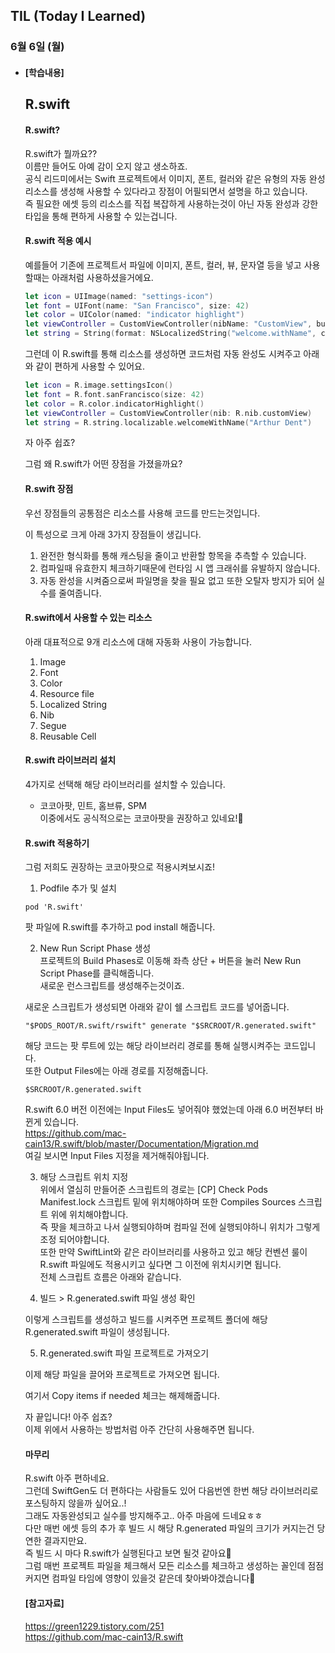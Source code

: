 ## TIL (Today I Learned)

### 6월 6일 (월)   

- #### [학습내용]    
  ## R.swift     

  #### R.swift?    

  R.swift가 뭘까요??      
  이름만 들어도 아예 감이 오지 않고 생소하죠.    
  공식 리드미에서는 Swift 프로젝트에서 이미지, 폰트, 컬러와 같은 유형의 자동 완성 리소스를 생성해 사용할 수 있다라고 장점이 어필되면서 설명을 하고 있습니다.    
  즉 필요한 에셋 등의 리소스를 직접 복잡하게 사용하는것이 아닌 자동 완성과 강한 타입을 통해 편하게 사용할 수 있는겁니다.    

  #### R.swift 적용 예시    

  예를들어 기존에 프로젝트서 파일에 이미지, 폰트, 컬러, 뷰, 문자열 등을 넣고 사용할때는 아래처럼 사용하셨을거에요.     
  ```swift
  let icon = UIImage(named: "settings-icon")
  let font = UIFont(name: "San Francisco", size: 42)
  let color = UIColor(named: "indicator highlight")
  let viewController = CustomViewController(nibName: "CustomView", bundle: nil)
  let string = String(format: NSLocalizedString("welcome.withName", comment: ""), locale: NSLocale.current, "Arthur Dent")
  ```
  그런데 이 R.swift를 통해 리소스를 생성하면 코드처럼 자동 완성도 시켜주고 아래와 같이 편하게 사용할 수 있어요.    
  ```swift
  let icon = R.image.settingsIcon()
  let font = R.font.sanFrancisco(size: 42)
  let color = R.color.indicatorHighlight()
  let viewController = CustomViewController(nib: R.nib.customView)
  let string = R.string.localizable.welcomeWithName("Arthur Dent")
  ```
  자 아주 쉽죠?   

  그럼 왜 R.swift가 어떤 장점을 가졌을까요?    

  #### R.swift 장점    

  우선 장점들의 공통점은 리소스를 사용해 코드를 만드는것입니다.   

  이 특성으로 크게 아래 3가지 장점들이 생깁니다.    
  1. 완전한 형식화를 통해 캐스팅을 줄이고 반환할 항목을 추측할 수 있습니다.   
  2. 컴파일때 유효한지 체크하기때문에 런타임 시 앱 크래쉬를 유발하지 않습니다.   
  3. 자동 완성을 시켜줌으로써 파일명을 찾을 필요 없고 또한 오탈자 방지가 되어 실수를 줄여줍니다.    

  #### R.swift에서 사용할 수 있는 리소스    

  아래 대표적으로 9개 리소스에 대해 자동화 사용이 가능합니다.   

  1. Image  
  2. Font    
  3. Color   
  4. Resource file    
  6. Localized String   
  7. Nib    
  8. Segue   
  9. Reusable Cell   

  #### R.swift 라이브러리 설치   

  4가지로 선택해 해당 라이브러리를 설치할 수 있습니다.   
  - 코코아팟, 민트, 홈브류, SPM    
  이중에서도 공식적으로는 코코아팟을 권장하고 있네요!🙌   

  #### R.swift 적용하기   

  그럼 저희도 권장하는 코코아팟으로 적용시켜보시죠!    

  1. Podfile 추가 및 설치   
  ```
  pod 'R.swift'
  ```
  팟 파일에 R.swift를 추가하고 pod install 해줍니다.   

  2. New Run Script Phase 생성   
  프로젝트의 Build Phases로 이동해 좌측 상단 + 버튼을 눌러 New Run Script Phase를 클릭해줍니다.    
  새로운 런스크립트를 생성해주는것이죠.   

  새로운 스크립트가 생성되면 아래와 같이 쉘 스크립트 코드를 넣어줍니다.    
  ```
  "$PODS_ROOT/R.swift/rswift" generate "$SRCROOT/R.generated.swift"
  ```

  해당 코드는 팟 루트에 있는 해당 라이브러리 경로를 통해 실행시켜주는 코드입니다.   
  또한 Output Files에는 아래 경로를 지정해줍니다.   
  ```
  $SRCROOT/R.generated.swift
  ```
  R.swift 6.0 버전 이전에는 Input Files도 넣어줘야 했었는데 아래 6.0 버전부터 바뀐게 있습니다.    
  https://github.com/mac-cain13/R.swift/blob/master/Documentation/Migration.md    
  여길 보시면 Input Files 지정을 제거해줘야됩니다.    

  3. 해당 스크립트 위치 지정    
  위에서 열심히 만들어준 스크립트의 경로는 [CP] Check Pods Manifest.lock 스크립트 밑에 위치해야하며 또한 Compiles Sources 스크립트 위에 위치해야합니다.    
  즉 팟을 체크하고 나서 실행되야하며 컴파일 전에 실행되야하니 위치가 그렇게 조정 되어야합니다.    
  또한 만약 SwiftLint와 같은 라이브러리를 사용하고 있고 해당 컨벤션 룰이 R.swift 파일에도 적용시키고 싶다면 그 이전에 위치시키면 됩니다.   
  전체 스크립트 흐름은 아래와 같습니다.    


  4. 빌드 > R.generated.swift 파일 생성 확인    

  이렇게 스크립트를 생성하고 빌드를 시켜주면 프로젝트 폴더에 해당 R.generated.swift 파일이 생성됩니다.    


  5. R.generated.swift 파일 프로젝트로 가져오기    

  이제 해당 파일을 끌어와 프로젝트로 가져오면 됩니다.    

  여기서 Copy items if needed 체크는 해제해줍니다.    

  자 끝입니다! 아주 쉽죠?   
  이제 위에서 사용하는 방법처럼 아주 간단히 사용해주면 됩니다.    

  #### 마무리   

  R.swift 아주 편하네요.    
  그런데 SwiftGen도 더 편하다는 사람들도 있어 다음번엔 한번 해당 라이브러리로 포스팅하지 않을까 싶어요..!    
  그래도 자동완성되고 실수를 방지해주고.. 아주 마음에 드네요ㅎㅎ   
  다만 매번 에셋 등의 추가 후 빌드 시 해당 R.generated 파일의 크기가 커지는건 당연한 결과지만요.    
  즉 빌드 시 마다 R.swift가 실행된다고 보면 될것 같아요🥲    
  그럼 매번 프로젝트 파일을 체크해서 모든 리소스를 체크하고 생성하는 꼴인데 점점 커지면 컴파일 타임에 영향이 있을것 같은데 찾아봐야겠습니다🙌     

  #### [참고자료]    
  https://green1229.tistory.com/251    
  https://github.com/mac-cain13/R.swift   

